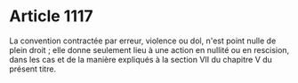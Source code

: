 # Article 1117

La convention contractée par erreur, violence ou dol, n'est point nulle de plein droit ; elle donne seulement lieu à une action en nullité ou en rescision, dans les cas et de la manière expliqués à la section VII du chapitre V du présent titre.
